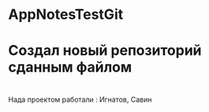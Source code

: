 # AppNotesTestGit
# Создал новый репозиторий сданным файлом
#
Нада проектом работали : Игнатов, Савин